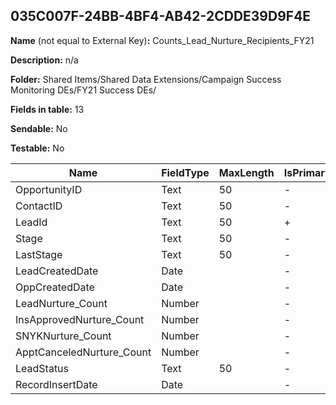 ## 035C007F-24BB-4BF4-AB42-2CDDE39D9F4E

**Name** (not equal to External Key)**:** Counts_Lead_Nurture_Recipients_FY21

**Description:** n/a

**Folder:** Shared Items/Shared Data Extensions/Campaign Success Monitoring DEs/FY21 Success DEs/

**Fields in table:** 13

**Sendable:** No

**Testable:** No

| Name | FieldType | MaxLength | IsPrimaryKey | IsNullable | DefaultValue |
| --- | --- | --- | --- | --- | --- |
| OpportunityID | Text | 50 | - | + |  |
| ContactID | Text | 50 | - | + |  |
| LeadId | Text | 50 | + | - |  |
| Stage | Text | 50 | - | + |  |
| LastStage | Text | 50 | - | + |  |
| LeadCreatedDate | Date |  | - | + |  |
| OppCreatedDate | Date |  | - | + |  |
| LeadNurture_Count | Number |  | - | + |  |
| InsApprovedNurture_Count | Number |  | - | + |  |
| SNYKNurture_Count | Number |  | - | + |  |
| ApptCanceledNurture_Count | Number |  | - | + |  |
| LeadStatus | Text | 50 | - | + |  |
| RecordInsertDate | Date |  | - | + | GetDate() |
